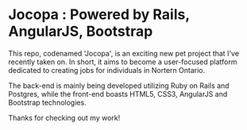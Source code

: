 # Jocopa : Powered by Rails, AngularJS, Bootstrap

This repo, codenamed 'Jocopa', is an exciting new pet project that I've recently taken on. In short, it aims to become a user-focused platform dedicated to creating jobs for individuals in Nortern Ontario. 

The back-end is mainly being developed utilizing Ruby on Rails and Postgres, while the front-end boasts HTML5, CSS3, AngularJS and Bootstrap technologies. 

Thanks for checking out my work!


